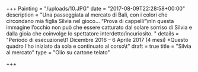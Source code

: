 +++
Painting = "/uploads/10.JPG"
date = "2017-08-09T22:28:58+00:00"
description = "Una passeggiata al mercato di Bali, con i colori che circondano mia figlia Silvia nel gioco... “Prova di cappelli”\nIn questa immagine l’occhio non può che essere catturato dal solare sorriso di Silvia e dalla gioia che coinvolge lo spettatore interdetto/incuriosito. "
details = "Periodo di esecuzione\t1 Dicembre 2016 – 6 Aprile 2017 (4 mesi) *Questo quadro l’ho iniziato da sola e continuato al corso\t"
draft = true
title = "Silvia al mercato"
type = "Olio su cartone telato"

+++
